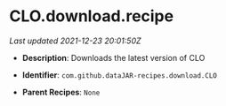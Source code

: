 # CLO.download.recipe

_Last updated 2021-12-23 20:01:50Z_

- **Description**: Downloads the latest version of CLO

- **Identifier**: `com.github.dataJAR-recipes.download.CLO`

- **Parent Recipes**: `None`
